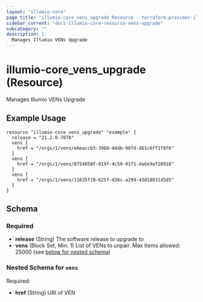 ```yaml
---
layout: "illumio-core"
page_title: "illumio-core_vens_upgrade Resource - terraform-provider-illumio-core"
sidebar_current: "docs-illumio-core-resource-vens-upgrade"
subcategory: ""
description: |-
  Manages Illumio VENs Upgrade
---
```


# illumio-core_vens_upgrade (Resource)

Manages Illumio VENs Upgrade

Example Usage
------------

```hcl
resource "illumio-core_vens_upgrade" "example" {
  release = "21.2.0-7878"
  vens {
    href = "/orgs/1/vens/e6eaccb3-39b0-44db-907d-d61c6ff1f8f6"
  }
  vens {
    href = "/orgs/1/vens/8754058f-819f-4c50-91f1-da6e9af28918"
  }
  vens {
    href = "/orgs/1/vens/11635f19-625f-436c-a299-43d1883145d5"
  }
}
```

## Schema

### Required

- **release** (String) The software release to upgrade to
- **vens** (Block Set, Min: 1) List of VENs to unpair. Max Items allowed: 25000 (see [below for nested schema](#nestedblock--vens))

<a id="nestedblock--vens"></a>
### Nested Schema for `vens`

Required:

- **href** (String) URI of VEN


